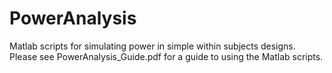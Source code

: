 # PowerAnalysis
Matlab scripts for simulating power in simple within subjects designs.
Please see PowerAnalysis_Guide.pdf for a guide to using the Matlab scripts.
